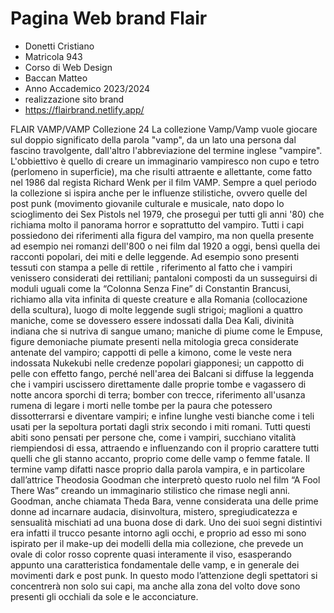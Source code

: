 # Pagina Web brand Flair


- Donetti Cristiano
- Matricola 943
- Corso di Web Design 
- Baccan Matteo
- Anno Accademico 2023/2024
- realizzazione sito brand
- https://flairbrand.netlify.app/


FLAIR
VAMP/VAMP Collezione 24
La collezione Vamp/Vamp vuole giocare sul doppio significato della parola "vamp", da un lato una persona dal fascino travolgente, dall'altro l'abbreviazione del termine inglese "vampire". L'obbiettivo è quello di creare un immaginario vampiresco non cupo e tetro (perlomeno in superficie), ma che risulti attraente e allettante, come fatto nel 1986 dal regista Richard Wenk per il film VAMP. Sempre a quel periodo la collezione si ispira anche per le influenze stilistiche, ovvero quelle del post punk (movimento giovanile culturale e musicale, nato dopo lo scioglimento dei Sex Pistols nel 1979, che proseguì per tutti gli anni '80) che richiama molto il panorama horror e soprattutto del vampiro. Tutti i capi possiedono dei riferimenti alla figura del vampiro, ma non quella presente ad esempio nei romanzi dell'800 o nei film dal 1920 a oggi, bensì quella dei racconti popolari, dei miti e delle leggende. Ad esempio sono presenti tessuti con stampa a pelle di rettile , riferimento al fatto che i vampiri venissero considerati dei rettiliani; pantaloni composti da un susseguirsi di moduli uguali come la “Colonna Senza Fine” di Constantin Brancusi, richiamo alla vita infinita di queste creature e alla Romania (collocazione della scultura), luogo di molte leggende sugli strigoi; maglioni a quattro maniche, come se dovessero essere indossati dalla Dea Kali, divinità indiana che si nutriva di sangue umano; maniche di piume come le Empuse, figure demoniache piumate presenti nella mitologia greca considerate antenate del vampiro; cappotti di pelle a kimono, come le veste nera indossata Nukekubi nelle credenze popolari giapponesi; un cappotto di pelle con effetto fango, perché nell'area dei Balcani si diffuse la leggenda che i vampiri uscissero direttamente dalle proprie tombe e vagassero di notte ancora sporchi di terra; bomber con trecce, riferimento all'usanza rumena di legare i morti nelle tombe per la paura che potessero dissotterrarsi e diventare vampiri; e infine lunghe vesti bianche come i teli usati per la sepoltura portati dagli strix secondo i miti romani.
Tutti questi abiti sono pensati per persone che, come i vampiri, succhiano vitalità riempiendosi di essa, attraendo e influenzando con il proprio carattere tutti quelli che gli stanno accanto, proprio come delle vamp o femme fatale. Il termine vamp difatti nasce proprio dalla parola vampira, e in particolare dall’attrice Theodosia Goodman che interpretò questo ruolo nel film “A Fool There Was” creando un immaginario stilistico che rimase negli anni. Goodman, anche chiamata Theda Bara, venne considerata una delle prime donne ad incarnare audacia, disinvoltura, mistero, spregiudicatezza e sensualità mischiati ad una buona dose di dark. Uno dei suoi segni distintivi era infatti il trucco pesante intorno agli occhi, e proprio ad esso mi sono ispirato per il make-up dei modelli della mia collezione, che prevede un ovale di color rosso coprente quasi interamente il viso, esasperando appunto una caratteristica fondamentale delle vamp, e in generale dei movimenti dark e post punk. In questo modo l’attenzione degli spettatori si concentrerà non solo sui capi, ma anche alla zona del volto dove sono presenti gli occhiali da sole e le acconciature.
